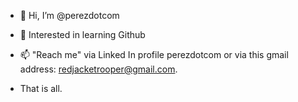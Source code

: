 - 👋 Hi, I’m @perezdotcom
- 👀 Interested in learning Github


- 📫 "Reach me" via Linked In profile perezdotcom or via this gmail address: redjacketrooper@gmail.com.
- That is all.

<!---
perezdotcom/perezdotcom is a ✨ special ✨ repository because its `README.md` (this file) appears on your GitHub profile.
You can click the Preview link to take a look at your changes.
--->

